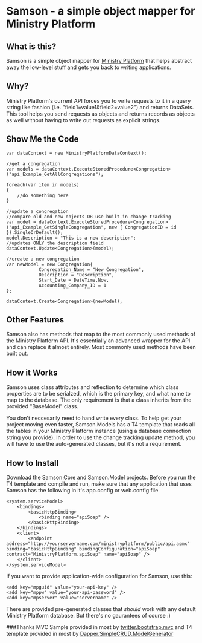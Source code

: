 Samson - a simple object mapper for Ministry Platform
========================================

What is this?
--------
Samson is a simple object mapper for [Ministry Platform](http://www.ministryplatform.com) 
that helps abstract away the low-level stuff and gets you back to 
writing applications.

Why?
--------
Ministry Platform's current API forces you to write requests to it in a 
query string like fashion (i.e. "field1=value1&field2=value2") and returns DataSets. 
This tool helps you send requests as objects and returns records
as objects as well without having to write out requests as explicit strings.

Show Me the Code
------------

	var dataContext = new MinistryPlatformDataContext();

	//get a congregation
	var models = dataContext.ExecuteStoredProcedure<Congregation>("api_Example_GetAllCongregations");  
	
	foreach(var item in models)
	{
		//do something here
	}

	//update a congregation
	//compare old and new objects OR use built-in change tracking
    var model = dataContext.ExecuteStoredProcedure<Congregation>("api_Example_GetSingleCongregation", new { CongregationID = id }).SingleOrDefault();
	model.Description = "This is a new description";
	//updates ONLY the description field
    dataContext.Update<Congregation>(model);
	
	//create a new congregation
	var newModel = new Congregation{		
				Congregation_Name = "New Congregation",
                Description = "Description",
                Start_Date = DateTime.Now,
                Accounting_Company_ID = 1
	};

	dataContext.Create<Congregation>(newModel);

Other Features
---------
Samson also has methods that map to the most commonly used methods of the Ministry
Platform API. It's essentially an advanced wrapper for the API and 
can replace it almost entirely. Most commonly used methods have been built out.

How it Works
---------------
Samson uses class attributes and reflection to determine which class properties are to be 
serialzed, which is the primary key, and what name to map to the database.
The only requirement is that a class inherits from the provided "BaseModel"
class.

You don't neccesarily need to hand write every class. To help get your project moving even
faster, Samson.Models has a T4 template that reads all the tables in your Ministry
Platform instance (using a database connection string you provide). In order to use
the change tracking update method, you will have to use the auto-generated classes,
but it's not a requirement.

How to Install
--------------
Download the Samson.Core and Samson.Model projects. Before you run the T4 template
and compile and run, make sure that any application that uses Samson has the following in it's 
app.config or web.config file

	<system.serviceModel>
		<bindings>
			<basicHttpBinding>
				<binding name="apiSoap" />
			</basicHttpBinding>
		</bindings>
		<client>
			<endpoint address="http://yourservername.com/ministryplatform/public/api.asmx" binding="basicHttpBinding" bindingConfiguration="apiSoap" contract="MinistryPlatform.apiSoap" name="apiSoap" />
		</client>
	</system.serviceModel>

If you want to provide application-wide configuration for Samson, use this:

    <add key="mpguid" value="your-api-key" />
    <add key="mppw" value="your-api-password" />
    <add key="mpserver" value="servername" />

There are provided pre-generated classes that *should* work with any default Ministry 
Platform database. But there's no gaurantees of course :)

###Thanks
MVC Sample provided in most by [twitter.bootstrap.mvc](https://github.com/erichexter/twitter.bootstrap.mvc)
and T4 template provided in most by [Dapper.SimpleCRUD.ModelGenerator](https://github.com/ericdc1/Dapper.SimpleCRUD/tree/master/Dapper.SimpleCRUD.ModelGenerator)
